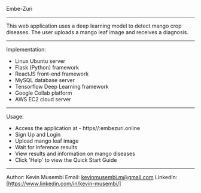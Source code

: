 Embe-Zuri

------------------------------------------------------------------------------
This web application uses a deep learning model to detect mango crop diseases.
The user uploads a mango leaf image and receives a diagnosis.

------------------------------------------------------------------------------
Implementation:
- Linux Ubuntu server
- Flask (Python) framework
- ReactJS front-end framework
- MySQL database server
- Tensorflow Deep Learning framework
- Google Collab platform
- AWS EC2 cloud server
------------------------------------------------------------------------------
Usage:
- Access the application at - https//:embezuri.online
- Sign Up and Login
- Upload mango leaf image
- Wait for inference results
- View results and information on mango diseases
- Click 'Help' to view the Quick Start Guide
------------------------------------------------------------------------------
Author:
Kevin Musembi
Email: kevinmusembi.m@gmail.com
LinkedIn: [https://www.linkedin.com/in/kevin-musembi/]
